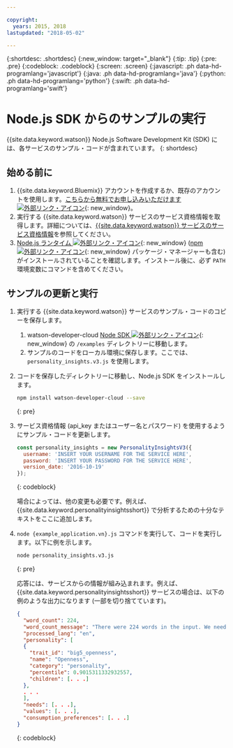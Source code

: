 ```yaml
---

copyright:
  years: 2015, 2018
lastupdated: "2018-05-02"

---
```


{:shortdesc: .shortdesc}
{:new_window: target="_blank"}
{:tip: .tip}
{:pre: .pre}
{:codeblock: .codeblock}
{:screen: .screen}
{:javascript: .ph data-hd-programlang='javascript'}
{:java: .ph data-hd-programlang='java'}
{:python: .ph data-hd-programlang='python'}
{:swift: .ph data-hd-programlang='swift'}

# Node.js SDK からのサンプルの実行

{{site.data.keyword.watson}} Node.js Software Development Kit (SDK) には、各サービスのサンプル・コードが含まれています。
{: shortdesc}

## 始める前に

1.  {{site.data.keyword.Bluemix}} アカウントを作成するか、既存のアカウントを使用します。[こちらから無料でお申し込みいただけます ![外部リンク・アイコン](../../icons/launch-glyph.svg "外部リンク・アイコン")](https://console.{DomainName}/registration/?target=/catalog/%3fcategory=watson){: new_window}。
1.  実行する {{site.data.keyword.watson}} サービスのサービス資格情報を取得します。詳細については、[{{site.data.keyword.watson}} サービスのサービス資格情報](/docs/services/watson/getting-started-credentials.html#getting-credentials-manually)を参照してください。
1.  [Node.js ランタイム ![外部リンク・アイコン](../../icons/launch-glyph.svg "外部リンク・アイコン")](https://nodejs.org/#download){: new_window} ([npm ![外部リンク・アイコン](../../icons/launch-glyph.svg "外部リンク・アイコン")](https://www.npmjs.com/){: new_window} パッケージ・マネージャーも含む) がインストールされていることを確認します。インストール後に、必ず `PATH` 環境変数にコマンドを含めてください。

## サンプルの更新と実行

1.  実行する {{site.data.keyword.watson}} サービスのサンプル・コードのコピーを保存します。
    1.  watson-developer-cloud [Node SDK ![外部リンク・アイコン](../../icons/launch-glyph.svg "外部リンク・アイコン")](https://github.com/watson-developer-cloud/node-sdk/tree/master/examples){: new_window} の `/examples` ディレクトリーに移動します。
    1.  サンプルのコードをローカル環境に保存します。ここでは、`personality_insights.v3.js` を使用します。
1.  コードを保存したディレクトリーに移動し、Node.js SDK をインストールします。

    ```bash
    npm install watson-developer-cloud --save
    ```
    {: pre}

1.  サービス資格情報 (api_key またはユーザー名とパスワード) を使用するようにサンプル・コードを更新します。

    ```javascript
    const personality_insights = new PersonalityInsightsV3({
      username: 'INSERT YOUR USERNAME FOR THE SERVICE HERE',
      password: 'INSERT YOUR PASSWORD FOR THE SERVICE HERE',
      version_date: '2016-10-19'
    });
    ```
    {: codeblock}

    場合によっては、他の変更も必要です。例えば、{{site.data.keyword.personalityinsightsshort}} で分析するための十分なテキストをここに追加します。

1.  `node {example_application.vn}.js` コマンドを実行して、コードを実行します。以下に例を示します。

    ```bash
    node personality_insights.v3.js
    ```
    {: pre}

    応答には、サービスからの情報が組み込まれます。例えば、{{site.data.keyword.personalityinsightsshort}} サービスの場合は、以下の例のような出力になります (一部を切り捨てています)。

    ```json
    {
      "word_count": 224,
      "word_count_message": "There were 224 words in the input. We need a minimum of 600, preferably 1,200 or more, to compute statistically significant estimates",
      "processed_lang": "en",
      "personality": [
      {
        "trait_id": "big5_openness",
        "name": "Openness",
        "category": "personality",
        "percentile": 0.9015311332932557,
        "children": [. . .]
      },
      . . .
      ],
      "needs": [. . .],
      "values": [. . .],
      "consumption_preferences": [. . .]
    }
    ```
    {: codeblock}
